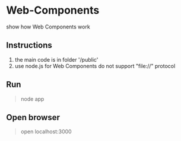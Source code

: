 # Web-Components
show how Web Components work

## Instructions 

1. the main code is in folder '/public'  
2. use node.js for Web Components do not support "file://" protocol  

## Run  

> node app  

## Open browser  

> open localhost:3000  

